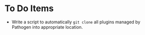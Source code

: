 To Do Items
===========

* Write a script to automatically `git clone` all plugins managed by Pathogen into appropriate location.
